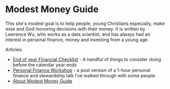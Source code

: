 # Modest Money Guide

This site's modest goal is to help people, young Christians especially, make wise and God-honoring decisions with their money. It is written by Lawrence Wu, who works as a data scientist, and has always had an interest in personal finance, money and investing from a young age. 

Articles:

- [End of year Financial Checklist](end_of_year_checklist.md) - A handful of things to consider doing before the calendar year ends
- [Personal Finance Workshop](personal_finance_workshop.md) - a post version of a 1-hour personal finance and stewardship talk I’ve walked through with some people
- [About Modest Money Guide](about.md)